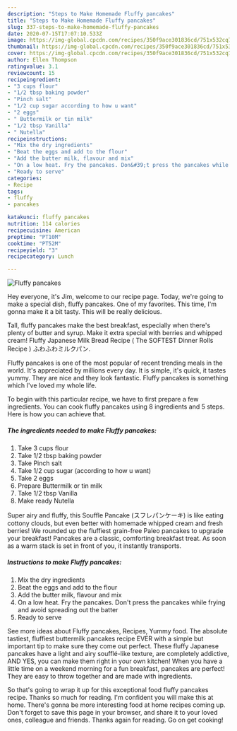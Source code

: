 ```yaml
---
description: "Steps to Make Homemade Fluffy pancakes"
title: "Steps to Make Homemade Fluffy pancakes"
slug: 337-steps-to-make-homemade-fluffy-pancakes
date: 2020-07-15T17:07:10.533Z
image: https://img-global.cpcdn.com/recipes/350f9ace301836cd/751x532cq70/fluffy-pancakes-recipe-main-photo.jpg
thumbnail: https://img-global.cpcdn.com/recipes/350f9ace301836cd/751x532cq70/fluffy-pancakes-recipe-main-photo.jpg
cover: https://img-global.cpcdn.com/recipes/350f9ace301836cd/751x532cq70/fluffy-pancakes-recipe-main-photo.jpg
author: Ellen Thompson
ratingvalue: 3.1
reviewcount: 15
recipeingredient:
- "3 cups flour"
- "1/2 tbsp baking powder"
- "Pinch salt"
- "1/2 cup sugar according to how u want"
- "2 eggs"
- " Buttermilk or tin milk"
- "1/2 tbsp Vanilla"
- " Nutella"
recipeinstructions:
- "Mix the dry ingredients"
- "Beat the eggs and add to the flour"
- "Add the butter milk, flavour and mix"
- "On a low heat. Fry the pancakes. Don&#39;t press the pancakes while frying and avoid spreading out the batter"
- "Ready to serve"
categories:
- Recipe
tags:
- fluffy
- pancakes

katakunci: fluffy pancakes 
nutrition: 114 calories
recipecuisine: American
preptime: "PT10M"
cooktime: "PT52M"
recipeyield: "3"
recipecategory: Lunch

---
```



![Fluffy pancakes](https://img-global.cpcdn.com/recipes/350f9ace301836cd/751x532cq70/fluffy-pancakes-recipe-main-photo.jpg)

Hey everyone, it's Jim, welcome to our recipe page. Today, we're going to make a special dish, fluffy pancakes. One of my favorites. This time, I'm gonna make it a bit tasty. This will be really delicious.

Tall, fluffy pancakes make the best breakfast, especially when there&#39;s plenty of butter and syrup. Make it extra special with berries and whipped cream! Fluffy Japanese Milk Bread Recipe ( The SOFTEST Dinner Rolls Recipe ) ふわふわミルクパン.

Fluffy pancakes is one of the most popular of recent trending meals in the world. It's appreciated by millions every day. It is simple, it's quick, it tastes yummy. They are nice and they look fantastic. Fluffy pancakes is something which I've loved my whole life.


To begin with this particular recipe, we have to first prepare a few ingredients. You can cook fluffy pancakes using 8 ingredients and 5 steps. Here is how you can achieve that.

<!--inarticleads1-->

##### The ingredients needed to make Fluffy pancakes:

1. Take 3 cups flour
1. Take 1/2 tbsp baking powder
1. Take Pinch salt
1. Take 1/2 cup sugar (according to how u want)
1. Take 2 eggs
1. Prepare  Buttermilk or tin milk
1. Take 1/2 tbsp Vanilla
1. Make ready  Nutella


Super airy and fluffy, this Souffle Pancake (スフレパンケーキ) is like eating cottony clouds, but even better with homemade whipped cream and fresh berries! We rounded up the fluffiest grain-free Paleo pancakes to upgrade your breakfast! Pancakes are a classic, comforting breakfast treat. As soon as a warm stack is set in front of you, it instantly transports. 

<!--inarticleads2-->

##### Instructions to make Fluffy pancakes:

1. Mix the dry ingredients
1. Beat the eggs and add to the flour
1. Add the butter milk, flavour and mix
1. On a low heat. Fry the pancakes. Don&#39;t press the pancakes while frying and avoid spreading out the batter
1. Ready to serve


See more ideas about Fluffy pancakes, Recipes, Yummy food. The absolute tastiest, fluffiest buttermilk pancakes recipe EVER with a simple but important tip to make sure they come out perfect. These fluffy Japanese pancakes have a light and airy soufflé-like texture, are completely addictive, AND YES, you can make them right in your own kitchen! When you have a little time on a weekend morning for a fun breakfast, pancakes are perfect! They are easy to throw together and are made with ingredients. 

So that's going to wrap it up for this exceptional food fluffy pancakes recipe. Thanks so much for reading. I'm confident you will make this at home. There's gonna be more interesting food at home recipes coming up. Don't forget to save this page in your browser, and share it to your loved ones, colleague and friends. Thanks again for reading. Go on get cooking!
